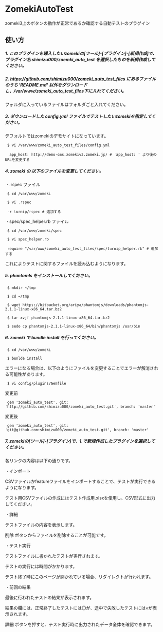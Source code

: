 # ZomekiAutoTest
zomeki3上のボタンの動作が正常であるか確認する自動テストのプラグイン

## 使い方

##### 1. このプラグインを導入したいzomekiの[ツール]-[プラグイン]-[新規作成]で、プラグイン名 shimizu000/zoemki\_auto\_test を選択したものを新規作成してください。

##### 2. <https://github.com/shimizu000/zomeki_auto_test_files> にあるファイルのうち 'README.md' 以外をダウンロードし、/var/www/zomeki_auto_test_files下に入れてください。

フォルダに入っているファイルはフォルダごと入れてください。

##### 3. ダウンロードした config.yml ファイルでテストしたいzomekiを指定してください。

デフォルトではzomekiのデモサイトになっています。

```
 $ vi /var/www/zomeki_auto_test_files/config.yml
```

```
  app_host: http://demo-cms.zomekiv3.zomeki.jp/ # 'app_host: ' より後のURLを変更する
```

##### 4. zomeki の 以下のファイルを変更してください。

・.rspec ファイル

```
 $ cd /var/www/zomeki

 $ vi .rspec
```

```
 -r turnip/rspec # 追加する
```

・spec/spec_helper.rb ファイル

```
 $ cd /var/www/zomeki/spec

 $ vi spec_helper.rb
```

```
 require "/var/www/zomeki_auto_test_files/spec/turnip_helper.rb" # 追加する
```

これによりテストに関するファイルを読み込むようになります。


##### 5. phantomls をインストールしてください。

```
 $ mkdir ~/tmp

 $ cd ~/tmp

 $ wget https://bitbucket.org/ariya/phantomjs/downloads/phantomjs-2.1.1-linux-x86_64.tar.bz2

 $ tar xvjf phantomjs-2.1.1-linux-x86_64.tar.bz2

 $ sudo cp phantomjs-2.1.1-linux-x86_64/bin/phantomjs /usr/bin

```

##### 6. zomeki で bundle install を行ってください。

```
 $ cd /var/www/zomeki

 $ bunlde install
```

エラーになる場合は、以下のようにファイルを変更することでエラーが解消される可能性があります。

```
 $ vi config/plugins/Gemfile
```

変更前

```
 gem 'zomeki_auto_test', git: 'http://github.com/shimizu000/zomeki_auto_test.git', branch: 'master'
```

変更後

```
 gem 'zomeki_auto_test', git: 'git@github.com:shimizu000/zomeki_auto_test.git', branch: 'master'
```

##### 7. zomekiの[ツール]-[プラグイン]で、1.で新規作成したプラグインを選択してください。

各リンクの内容は以下の通りです。

・インポート

CSVファイルかfeatureファイルをインポートすることで、テストが実行できるようになります。

テスト用CSVファイルの作成にはテスト作成用.xlsxを使用し、CSV形式に出力してください。

・詳細

テストファイルの内容を表示します。

削除 ボタンからファイルを削除することが可能です。

・テスト実行

テストファイルに書かれたテストが実行されます。

テストの実行には時間がかかります。

テスト終了時にこのページが開かれている場合、リダイレクトが行われます。

・前回の結果

最後に行われたテストの結果が表示されます。

結果の欄には、正常終了したテストには〇が、途中で失敗したテストには×が表示されます。

詳細 ボタンを押すと、テスト実行時に出力されたデータ全体を確認できます。




